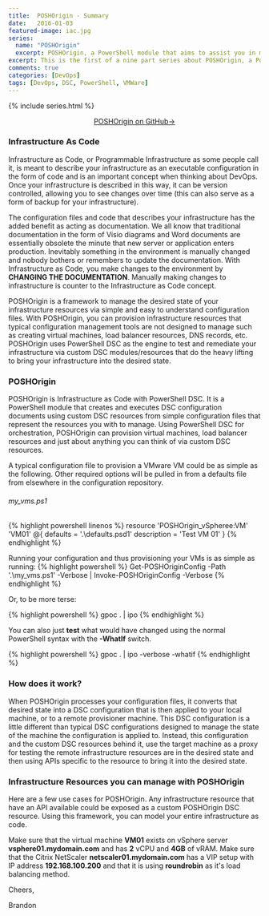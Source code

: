 ```yaml
---
title:  POSHOrigin - Summary
date:   2016-01-03
featured-image: iac.jpg
series:
  name: "POSHOrigin"
  excerpt: POSHOrigin, a PowerShell module that aims to assist you in managing your Infrastructure via custom PowerShell DSC resources.
excerpt: This is the first of a nine part series about POSHOrigin, a PowerShell module that aims to assist you in managing your Infrastructure via custom PowerShell DSC resources.
comments: true
categories: [DevOps]
tags: [DevOps, DSC, PowerShell, VMWare]
---
```


{% include series.html %}

<p style="text-align: center;">
  <a target="_blank" class="btn small" href="https://github.com/devblackops/POSHOrigin">POSHOrigin on GitHub→</a>
</p>

### Infrastructure As Code

Infrastructure as Code, or Programmable Infrastructure as some people call it, is meant to describe your infrastructure as an executable configuration in the form of code and is an important concept when thinking about DevOps. Once your infrastructure is described in this way, it can be version controlled, allowing you to see changes over time (this can also serve as a form of backup for your infrastructure).

The configuration files and code that describes your infrastructure has the added benefit as acting as documentation. We all know that traditional documentation in the form of Visio diagrams and Word documents are essentially obsolete the minute that new server or application enters production. Inevitably something in the environment is manually changed and nobody bothers or remembers to update the documentation. With Infrastructure as Code, you make changes to the environment by **CHANGING THE DOCUMENTATION**. Manually making changes to infrastructure is counter to the Infrastructure as Code concept.

POSHOrigin is a framework to manage the desired state of your infrastructure resources via simple and easy to understand configuration files. With POSHOrigin, you can provision infrastructure resources that typical configuration management tools are not designed to manage such as creating virtual machines, load balancer resources, DNS records, etc. POSHOrigin uses PowerShell DSC as the engine to test and remediate your infrastructure via custom DSC modules/resources that do the heavy lifting to bring your infrastructure into the desired state.

### POSHOrigin

POSHOrigin is Infrastructure as Code with PowerShell DSC. It is a PowerShell module that creates and executes DSC configuration documents using custom DSC resources from simple configuration files that represent the resources you with to manage. Using PowerShell DSC for orchestration, POSHOrigin can provision virtual machines, load balancer resources and just about anything you can think of via custom DSC resources.

A typical configuration file to provision a VMware VM could be as simple as the following. Other required options will be pulled in from a defaults file from elsewhere in the configuration repository.

###### my_vms.ps1

{% highlight powershell linenos %}
resource 'POSHOrigin_vSpheree:VM' 'VM01' @{
    defaults = '.\defaults.psd1'
    description = 'Test VM 01'
}
{% endhighlight %}

Running your configuration and thus provisioning your VMs is as simple as running:
{% highlight powershell %}
Get-POSHOriginConfig -Path '.\my_vms.ps1' -Verbose | Invoke-POSHOriginConfig -Verbose
{% endhighlight %}

Or, to be more terse:

{% highlight powershell %}
gpoc . | ipo
{% endhighlight %}

You can also just **test** what would have changed using the normal PowerShell syntax with the **-WhatIf** switch.

{% highlight powershell %}
gpoc . | ipo -verbose -whatif
{% endhighlight %}

### How does it work?

When POSHOrigin processes your configuration files, it converts that desired state into a DSC configuration that is then applied to your local machine, or to a remote provisioner machine. This DSC configuration is a little different than typical DSC configurations designed to manage the state of the machine the configuration is applied to. Instead, this configuration and the custom DSC resources behind it, use the target machine as a proxy for testing the remote infrastructure resources are in the desired state and then using APIs specific to the resource to bring it into the desired state.

### Infrastructure Resources you can manage with POSHOrigin

Here are a few use cases for POSHOrigin. Any infrastructure resource that have an API available could be exposed as a custom POSHOrigin DSC resource. Using this framework, you can model your entire infrastructure as code.

Make sure that the virtual machine **VM01** exists on vSphere server **vsphere01.mydomain.com** and has **2** vCPU and **4GB** of vRAM.
Make sure that the Citrix NetScaler **netscaler01.mydomain.com** has a VIP setup with IP address **192.168.100.200** and that it is using **roundrobin** as it's load balancing method.

Cheers,

Brandon
